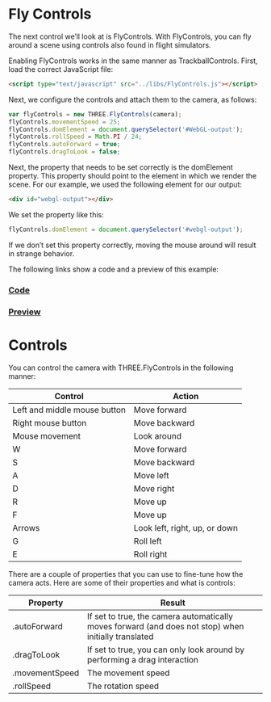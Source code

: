 # Fly Controls

The next control we’ll look at is FlyControls. With FlyControls, you can fly around a scene using controls also found in flight simulators.

Enabling FlyControls works in the same manner as TrackballControls. First, load the correct JavaScript file:
```html
<script type="text/javascript" src="../libs/FlyControls.js"></script>
```

Next, we configure the controls and attach them to the camera, as follows:
```js
var flyControls = new THREE.FlyControls(camera);
flyControls.movementSpeed = 25;
flyControls.domElement = document.querySelector('#WebGL-output');
flyControls.rollSpeed = Math.PI / 24;
flyControls.autoForward = true;
flyControls.dragToLook = false;
```

Next, the property that needs to be set correctly is the domElement property. This property should point to the
element in which we render the scene. For our example, we used the following element for our output:

```html
<div id="webgl-output"></div>
```

We set the property like this:

```js
flyControls.domElement = document.querySelector('#webgl-output');
```

If we don’t set this property correctly, moving the mouse around will result in
strange behavior. 

The following links show a code and a preview of this example:

<a href="https://github.com/cg2021c/threejs-presentation-diamonds/blob/main/Learn-Three.js-Third-Edition-master/src/chapter-09/05-fly-controls-camera.html"><h3>Code</h3></a>

<a href="https://cg2021c.github.io/threejs-presentation-diamonds/Learn-Three.js-Third-Edition-master/src/chapter-09/05-fly-controls-camera.html"><h3>Preview</h3></a>

# Controls

You can control the camera with THREE.FlyControls in the
following manner:

|Control|Action|
|-------|------|
|Left and middle mouse button|Move forward|
|Right mouse button|Move backward|
|Mouse movement |Look around|
|W|Move forward|
|S|Move backward|
|A|Move left|
|D|Move right|
|R|Move up|
|F|Move up|
|Arrows|Look left, right, up, or down|
|G|Roll left|
|E|Roll right|


There are a couple of properties that you can use to fine-tune how the camera acts. Here are some of their properties and what is controls:

|Property|Result|
|--------|------|
|.autoForward|If set to true, the camera automatically moves forward (and does not stop) when initially translated|
|.dragToLook|If set to true, you can only look around by performing a drag interaction|
|.movementSpeed|The movement speed|
|.rollSpeed|The rotation speed|
